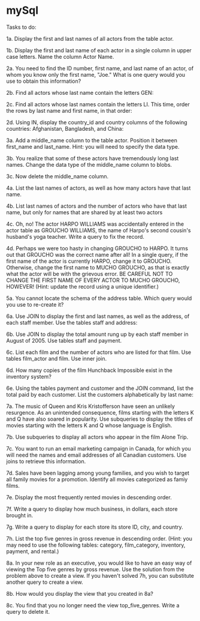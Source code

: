 # mySql

Tasks to do: 

1a. Display the first and last names of all actors from the table actor.

1b. Display the first and last name of each actor in a single column in upper case letters. Name the column Actor Name.

2a. You need to find the ID number, first name, and last name of an actor, of whom you know only the first name, "Joe." What is one query would you use to obtain this information?

2b. Find all actors whose last name contain the letters GEN:

2c. Find all actors whose last names contain the letters LI. This time, order the rows by last name and first name, in that order:

2d. Using IN, display the country_id and country columns of the following countries: Afghanistan, Bangladesh, and China:

3a. Add a middle_name column to the table actor. Position it between first_name and last_name. Hint: you will need to specify the data type.

3b. You realize that some of these actors have tremendously long last names. Change the data type of the middle_name column to blobs.

3c. Now delete the middle_name column.

4a. List the last names of actors, as well as how many actors have that last name.

4b. List last names of actors and the number of actors who have that last name, but only for names that are shared by at least two actors

4c. Oh, no! The actor HARPO WILLIAMS was accidentally entered in the actor table as GROUCHO WILLIAMS, the name of Harpo's second cousin's husband's yoga teacher. Write a query to fix the record.

4d. Perhaps we were too hasty in changing GROUCHO to HARPO. It turns out that GROUCHO was the correct name after all! In a single query, if the first name of the actor is currently HARPO, change it to GROUCHO. Otherwise, change the first name to MUCHO GROUCHO, as that is exactly what the actor will be with the grievous error. BE CAREFUL NOT TO CHANGE THE FIRST NAME OF EVERY ACTOR TO MUCHO GROUCHO, HOWEVER! (Hint: update the record using a unique identifier.)

5a. You cannot locate the schema of the address table. Which query would you use to re-create it?

6a. Use JOIN to display the first and last names, as well as the address, of each staff member. Use the tables staff and address:

6b. Use JOIN to display the total amount rung up by each staff member in August of 2005. Use tables staff and payment.

6c. List each film and the number of actors who are listed for that film. Use tables film_actor and film. Use inner join.

6d. How many copies of the film Hunchback Impossible exist in the inventory system?

6e. Using the tables payment and customer and the JOIN command, list the total paid by each customer. List the customers alphabetically by last name:

7a. The music of Queen and Kris Kristofferson have seen an unlikely resurgence. As an unintended consequence, films starting with the letters K and Q have also soared in popularity. Use subqueries to display the titles of movies starting with the letters K and Q whose language is English.

7b. Use subqueries to display all actors who appear in the film Alone Trip.

7c. You want to run an email marketing campaign in Canada, for which you will need the names and email addresses of all Canadian customers. Use joins to retrieve this information.

7d. Sales have been lagging among young families, and you wish to target all family movies for a promotion. Identify all movies categorized as famiy films.

7e. Display the most frequently rented movies in descending order.

7f. Write a query to display how much business, in dollars, each store brought in.

7g. Write a query to display for each store its store ID, city, and country.

7h. List the top five genres in gross revenue in descending order. (Hint: you may need to use the following tables: category, film_category, inventory, payment, and rental.)

8a. In your new role as an executive, you would like to have an easy way of viewing the Top five genres by gross revenue. Use the solution from the problem above to create a view. If you haven't solved 7h, you can substitute another query to create a view.

8b. How would you display the view that you created in 8a?

8c. You find that you no longer need the view top_five_genres. Write a query to delete it.
